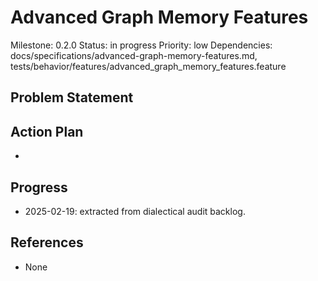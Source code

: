 # Advanced Graph Memory Features
Milestone: 0.2.0
Status: in progress
Priority: low
Dependencies: docs/specifications/advanced-graph-memory-features.md, tests/behavior/features/advanced_graph_memory_features.feature

## Problem Statement
<description>


## Action Plan
- <tasks>

## Progress
- 2025-02-19: extracted from dialectical audit backlog.

## References
- None
